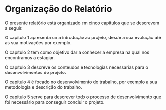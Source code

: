 
# Organização do Relatório

O presente relatório está organizado em cinco capítulos que se descrevem a seguir.

O capítulo 1 apresenta uma introduçāo ao projeto, desde a sua evoluçāo até as sua motivações por exemplo.&#x20;

O capítulo 2 tem como objetivo dar a conhecer a empresa na qual nos encontramos a estagiar.

O capítulo 3 descreve os conteudos e tecnologias necessarias para o desenvolvimentos do projeto.

O capitulo 4 é focado no desenvolvimento do trabalho, por exemplo a sua metodologia e descriçāo do trabalho.

O capitulo 5 serve para descrever todo o processo de desenvolvimento que foi necessário para conseguir concluir o projeto.
